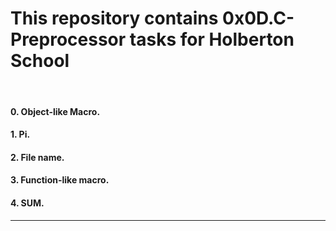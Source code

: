 <h1>This repository contains 0x0D.C-Preprocessor tasks for Holberton School</h1>
<br>
<h4>0. Object-like Macro.</h4>
<h4>1. Pi.</h4>
<h4>2. File name.</h4>
<h4>3. Function-like macro.</h4>
<h4>4. SUM.</h4>
<hr>
